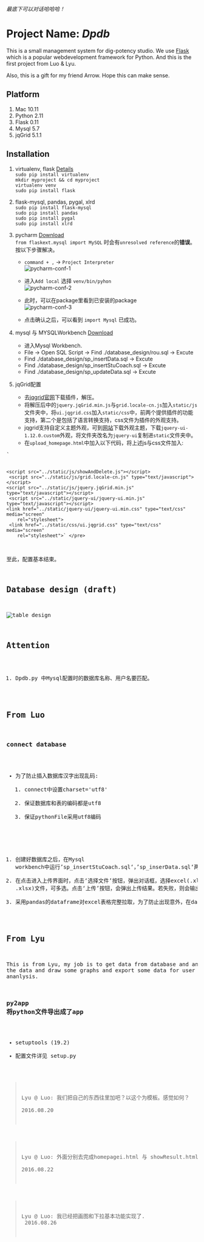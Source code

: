  *最底下可以对话哈哈哈！*


# Project Name: *Dpdb*

This is a small management system for dig-potency studio. We use [Flask](http://flask.pocoo.org/) which is a popular webdevelopment framework for Python. And this is the first project from Luo & Lyu.

Also, this is a gift for my friend Arrow. Hope this can make sense.

## Platform
1. Mac 10.11
2. Python 2.11
3. Flask 0.11
4. Mysql 5.7
5. jqGrid 5.1.1

## Installation
1. virtualenv, flask [Details](http://docs.jinkan.org/docs/flask/installation.html#virtualenv)<br>
	`sudo pip install virtualenv`<br>
	`mkdir myproject && cd myproject`<br>
	`virtualenv venv` <br>
	`sudo pip install flask`	
	

2. flask-mysql, pandas, pygal, xlrd <br>
	`sudo pip install flask-mysql` <br>
    `sudo pip install pandas` <br>
    `sudo pip install pygal` <br>
    `sudo pip install xlrd`

	
3. pycharm [Download](https://www.jetbrains.com/pycharm/download/) <br>
	`from flaskext.mysql import MySQL` 时会有`unresolved reference`的**错误**。按以下步骤解决。
	- `command + ,` -> `Project Interpreter` <br>
	![pycharm-conf-1](./conf-pic/pycharm-conf-1.png)
	
	- 进入`Add local` 选择 `venv/bin/pyhon` <br>
	![pycharm-conf-2](./conf-pic/pycharm-conf-2.png)
	
	- 此时，可以在package里看到已安装的package <br>
	![pycharm-conf-3](./conf-pic/pycharm-conf-3.png)
	
	- 点击确认之后，可以看到 `import Mysql` 已成功。

4. mysql 与 MYSQLWorkbench [Download](http://dev.mysql.com/downloads/mysql/)
	- 进入Mysql Workbench.
	- File -> Open SQL Script -> Find ./database_design/rou.sql -> Excute 
	- Find ./database_design/sp_insertData.sql -> Excute
	- Find ./database_design/sp_insertStuCoach.sql -> Excute
	- Find ./database_design/sp_updateData.sql -> Excute

5. jqGrid配置
	- 去[jqgrid官网](http://www.trirand.com/blog/?page_id=6)下载插件，解压。
	- 将解压后中的`jquery.jqGrid.min.js`与`grid.locale-cn.js`加入`static/js`文件夹中，将`ui.jqgrid.css`加入`static/css`中，前两个提供插件的功能支持，第二个是包括了语言转换支持，css文件为插件的外观支持。
	- jqgrid支持自定义主题外观，可到[网站](http://jqueryui.com/download/all/)下载外观主题，下载`jquery-ui-1.12.0.custom`外观，将文件夹改名为`jquery-ui`复制进`static`文件夹中。
	- 在`upload_homepage.html`中加入以下代码，将上述js与css文件加入:
<pre>`	<script src="../static/js/jquery-3.1.0.js"></script>
    <script src="../static/js/showAndDelete.js"></script>
     <script src="../static/js/grid.locale-cn.js" type="text/javascript"></script>
    <script src="../static/js/jquery.jqGrid.min.js" type="text/javascript"></script>
     <script src="../static/jquery-ui/jquery-ui.min.js" type="text/javascript"></script>
    <link href="../static/jquery-ui/jquery-ui.min.css" type="text/css" media="screen"
        rel="stylesheet">
     <link href="../static/css/ui.jqgrid.css" type="text/css" media="screen"
        rel="stylesheet">` </pre>
至此，配置基本结束。


## Database design (draft)

![table_design](./database_design/tables.png)

## Attention
1. Dpdb.py 中Mysql配置时的数据库名称、用户名要匹配。

## From Luo
### connect database
- 为了防止插入数据库汉字出现乱码:
	1. connect中设置charset='utf8'
	2. 保证数据库和表的编码都是utf8
	3. 保证pythonFile采用utf8编码

1. 创建好数据库之后，在Mysql workbench中运行’sp_insertStuCoach.sql‘，’sp_inserData.sql‘两个脚本，将两个过程存储入数据库当中；
2. 在点击进入上传界面时，点击‘选择文件’按钮，弹出对话框，选择excel(.xls, .xlsx)文件，可多选。点击‘上传’按钮，会弹出上传结果。若失败，则会输出错误信息；若上传成功，则会显示已上传的文件名，点击‘返回’可以返回至上一层。
3. 采用pandas的dataframe对excel表格完整拉取，为了防止出现意外，在date三行进行全值判断，有空，则判断该行无效；



## From Lyu
This is from Lyu, my job is to get data from database and analysis the data and draw some graphs and export some data for user to ananlysis.

### py2app 将python文件导出成了app
- setuptools (19.2)
- 配置文件详见 setup.py 


> Lyu @ Luo:
	我们把自己的东西往里加吧？以这个为模板。感觉如何？<br>
	2016.08.20

> Lyu @ Luo: 
    外面分别去完成homepagei.html 与 showResult.html<br>
	2016.08.22
	
> Lyu @ Luo: 
    我已经把画图和下拉基本功能实现了. <br>
    2016.08.26




